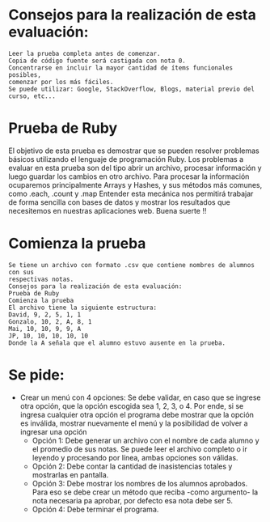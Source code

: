 # Consejos para la realización de esta evaluación:
    Leer la prueba completa antes de comenzar.
    Copia de código fuente será castigada con nota 0.
    Concentrarse en incluir la mayor cantidad de ítems funcionales posibles,
    comenzar por los más fáciles.
    Se puede utilizar: Google, StackOverflow, Blogs, material previo del curso, etc...

# Prueba de Ruby
El objetivo de esta prueba es demostrar que se pueden resolver problemas básicos
utilizando el lenguaje de programación Ruby.
Los problemas a evaluar en esta prueba son del tipo abrir un archivo, procesar
información y luego guardar los cambios en otro archivo.
Para procesar la información ocuparemos principalmente Arrays y Hashes, y sus
métodos más comunes, como .each, .count y .map
Entender esta mecánica nos permitirá trabajar de forma sencilla con bases de datos y
mostrar los resultados que necesitemos en nuestras aplicaciones web.
Buena suerte !!

# Comienza la prueba
    Se tiene un archivo con formato .csv que contiene nombres de alumnos con sus
    respectivas notas.
    Consejos para la realización de esta evaluación:
    Prueba de Ruby
    Comienza la prueba
    El archivo tiene la siguiente estructura:
    David, 9, 2, 5, 1, 1
    Gonzalo, 10, 2, A, 8, 1
    Mai, 10, 10, 9, 9, A
    JP, 10, 10, 10, 10, 10
    Donde la A señala que el alumno estuvo ausente en la prueba.

# Se pide:
- Crear un menú con 4 opciones:
    Se debe validar, en caso que se ingrese otra opción, que la opción
    escogida sea 1, 2, 3, o 4. Por ende, si se ingresa cualquier otra opción el
    programa debe mostrar que la opción es inválida, mostrar nuevamente
    el menú y la posibilidad de volver a ingresar una opción
    - Opción 1: Debe generar un archivo con el nombre de cada alumno y el
    promedio de sus notas.
    Se puede leer el archivo completo o ir leyendo y procesando
    por línea, ambas opciones son válidas.
    - Opción 2: Debe contar la cantidad de inasistencias totales y mostrarlas en
    pantalla.
    - Opción 3: Debe mostrar los nombres de los alumnos aprobados. Para eso
    se debe crear un método que reciba -como argumento- la nota necesaria pa
    aprobar, por defecto esa nota debe ser 5.
    - Opción 4: Debe terminar el programa.